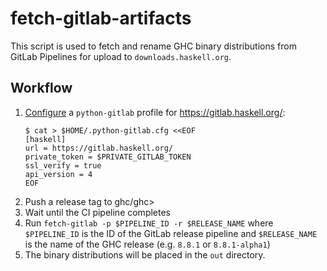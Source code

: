 # fetch-gitlab-artifacts

This script is used to fetch and rename GHC binary distributions from GitLab
Pipelines for upload to `downloads.haskell.org`.

## Workflow

1. [Configure]() a `python-gitlab` profile for <https://gitlab.haskell.org/>:
   ```
   $ cat > $HOME/.python-gitlab.cfg <<EOF
   [haskell]
   url = https://gitlab.haskell.org/
   private_token = $PRIVATE_GITLAB_TOKEN
   ssl_verify = true
   api_version = 4
   EOF
   ```
1. Push a release tag to ghc/ghc>
1. Wait until the CI pipeline completes
1. Run `fetch-gitlab -p $PIPELINE_ID -r $RELEASE_NAME` where `$PIPELINE_ID` is
   the ID of the GitLab release pipeline and `$RELEASE_NAME` is the name of the
   GHC release (e.g. `8.8.1` or `8.8.1-alpha1`)
1. The binary distributions will be placed in the `out` directory.